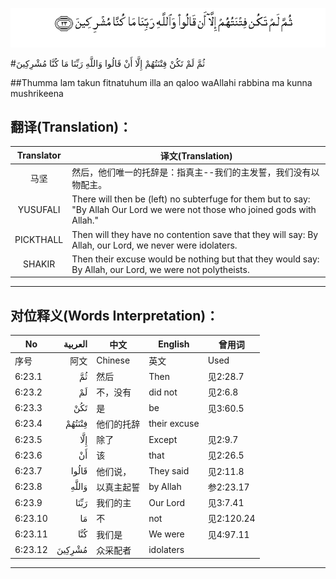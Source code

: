 ![006:023](images/006_023.gif)

#ثُمَّ لَمْ تَكُنْ فِتْنَتُهُمْ إِلَّا أَنْ قَالُوا وَاللَّهِ رَبِّنَا مَا كُنَّا مُشْرِكِينَ 

##Thumma lam takun fitnatuhum illa an qaloo waAllahi rabbina ma kunna mushrikeena 

## 翻译(Translation)：

| Translator | 译文(Translation)                                            |
| :--------: | ------------------------------------------------------------ |
|    马坚    | 然后，他们唯一的托辞是：指真主--我们的主发誓，我们没有以物配主。 |
|  YUSUFALI  | There will then be (left) no subterfuge for them but to say: "By Allah Our Lord we were not those who joined gods with Allah." |
| PICKTHALL  | Then will they have no contention save that they will say: By Allah, our Lord, we never were idolaters. |
|   SHAKIR   | Then their excuse would be nothing but that they would say: By Allah, our Lord, we were not polytheists. |

---

## 对位释义(Words Interpretation)：

| No   | العربية | 中文    | English | 曾用词 |
| ---- | ------: | ------- | ------- | ------ |
| 序号 |    阿文 | Chinese | 英文    | Used   |
| 6:23.1  | ثُمَّ     | 然后       | Then         | 见2:28.7   |
| 6:23.2  | لَمْ     | 不，没有   | did not      | 见2:6.8    |
| 6:23.3  | تَكُنْ    | 是         | be           | 见3:60.5   |
| 6:23.4  | فِتْنَتُهُمْ | 他们的托辞 | their excuse |            |
| 6:23.5  | إِلَّا    | 除了       | Except       | 见2:9.7    |
| 6:23.6  | أَنْ     | 该         | that         | 见2:26.5   |
| 6:23.7  | قَالُوا  | 他们说，   | They said    | 见2:11.8   |
| 6:23.8  | وَاللَّهِ  | 以真主起誓 | by Allah     | 参2:23.17  |
| 6:23.9  | رَبِّنَا   | 我们的主   | Our Lord     | 见3:7.41   |
| 6:23.10 | مَا     | 不         | not          | 见2:120.24 |
| 6:23.11 | كُنَّا    | 我们是     | We were      | 见4:97.11  |
| 6:23.12 | مُشْرِكِينَ | 众采配者   | idolaters    |            |

---
